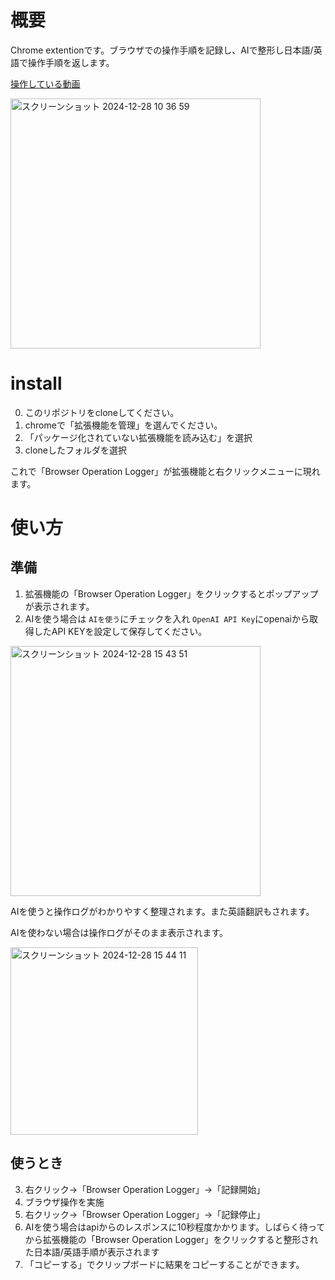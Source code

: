 # 概要
Chrome extentionです。ブラウザでの操作手順を記録し、AIで整形し日本語/英語で操作手順を返します。

[操作している動画](https://drive.google.com/file/d/1II_IDnRsYBhgqrkQLmq0lddRZscjJr3a/view?usp=sharing)

<img width="400" alt="スクリーンショット 2024-12-28 10 36 59" src="https://github.com/user-attachments/assets/faa6fa9e-3975-4f2f-999f-97862c72e567" />


# install
0. このリポジトリをcloneしてください。
1. chromeで「拡張機能を管理」を選んでください。
2. 「パッケージ化されていない拡張機能を読み込む」を選択
3. cloneしたフォルダを選択

これで「Browser Operation Logger」が拡張機能と右クリックメニューに現れます。

# 使い方
## 準備
1. 拡張機能の「Browser Operation Logger」をクリックするとポップアップが表示されます。
2. AIを使う場合は `AIを使う`にチェックを入れ `OpenAI API Key`にopenaiから取得したAPI KEYを設定して保存してください。

<img width="400" alt="スクリーンショット 2024-12-28 15 43 51" src="https://github.com/user-attachments/assets/bbeeb012-67fb-4305-98ce-bb97a74ec7b3" />

AIを使うと操作ログがわかりやすく整理されます。また英語翻訳もされます。

AIを使わない場合は操作ログがそのまま表示されます。

<img width="300" alt="スクリーンショット 2024-12-28 15 44 11" src="https://github.com/user-attachments/assets/45c044b0-42e4-4b17-9aa8-203151c6bea2" />


## 使うとき
3. 右クリック→「Browser Operation Logger」→「記録開始」
4. ブラウザ操作を実施
5. 右クリック→「Browser Operation Logger」→「記録停止」
6. AIを使う場合はapiからのレスポンスに10秒程度かかります。しばらく待ってから拡張機能の「Browser Operation Logger」をクリックすると整形された日本語/英語手順が表示されます
7. 「コピーする」でクリップボードに結果をコピーすることができます。
